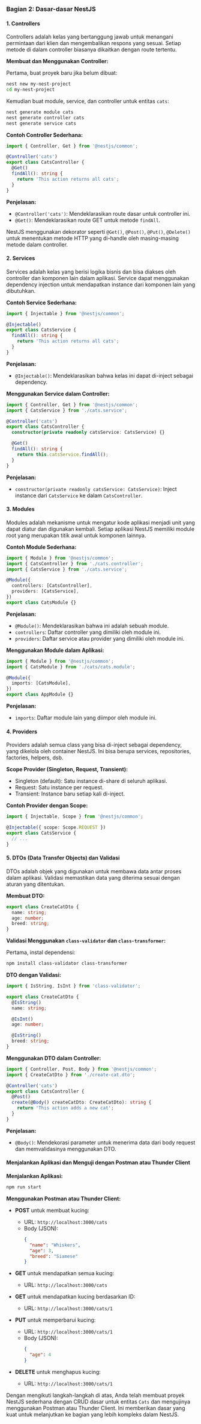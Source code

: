 ### Bagian 2: Dasar-dasar NestJS

#### 1. Controllers

Controllers adalah kelas yang bertanggung jawab untuk menangani permintaan dari klien dan mengembalikan respons yang sesuai. Setiap metode di dalam controller biasanya dikaitkan dengan route tertentu.

**Membuat dan Menggunakan Controller:**

Pertama, buat proyek baru jika belum dibuat:

```bash
nest new my-nest-project
cd my-nest-project
```

Kemudian buat module, service, dan controller untuk entitas `cats`:

```bash
nest generate module cats
nest generate controller cats
nest generate service cats
```

**Contoh Controller Sederhana:**

```typescript
import { Controller, Get } from '@nestjs/common';

@Controller('cats')
export class CatsController {
  @Get()
  findAll(): string {
    return 'This action returns all cats';
  }
}
```

**Penjelasan:**

- `@Controller('cats')`: Mendeklarasikan route dasar untuk controller ini.
- `@Get()`: Mendeklarasikan route GET untuk metode `findAll`.

NestJS menggunakan dekorator seperti `@Get()`, `@Post()`, `@Put()`, `@Delete()` untuk menentukan metode HTTP yang di-handle oleh masing-masing metode dalam controller.

#### 2. Services

Services adalah kelas yang berisi logika bisnis dan bisa diakses oleh controller dan komponen lain dalam aplikasi. Service dapat menggunakan dependency injection untuk mendapatkan instance dari komponen lain yang dibutuhkan.

**Contoh Service Sederhana:**

```typescript
import { Injectable } from '@nestjs/common';

@Injectable()
export class CatsService {
  findAll(): string {
    return 'This action returns all cats';
  }
}
```

**Penjelasan:**

- `@Injectable()`: Mendeklarasikan bahwa kelas ini dapat di-inject sebagai dependency.

**Menggunakan Service dalam Controller:**

```typescript
import { Controller, Get } from '@nestjs/common';
import { CatsService } from './cats.service';

@Controller('cats')
export class CatsController {
  constructor(private readonly catsService: CatsService) {}

  @Get()
  findAll(): string {
    return this.catsService.findAll();
  }
}
```

**Penjelasan:**

- `constructor(private readonly catsService: CatsService)`: Inject instance dari `CatsService` ke dalam `CatsController`.

#### 3. Modules

Modules adalah mekanisme untuk mengatur kode aplikasi menjadi unit yang dapat diatur dan digunakan kembali. Setiap aplikasi NestJS memiliki module root yang merupakan titik awal untuk komponen lainnya.

**Contoh Module Sederhana:**

```typescript
import { Module } from '@nestjs/common';
import { CatsController } from './cats.controller';
import { CatsService } from './cats.service';

@Module({
  controllers: [CatsController],
  providers: [CatsService],
})
export class CatsModule {}
```

**Penjelasan:**

- `@Module()`: Mendeklarasikan bahwa ini adalah sebuah module.
- `controllers`: Daftar controller yang dimiliki oleh module ini.
- `providers`: Daftar service atau provider yang dimiliki oleh module ini.

**Menggunakan Module dalam Aplikasi:**

```typescript
import { Module } from '@nestjs/common';
import { CatsModule } from './cats/cats.module';

@Module({
  imports: [CatsModule],
})
export class AppModule {}
```

**Penjelasan:**

- `imports`: Daftar module lain yang diimpor oleh module ini.

#### 4. Providers

Providers adalah semua class yang bisa di-inject sebagai dependency, yang dikelola oleh container NestJS. Ini bisa berupa services, repositories, factories, helpers, dsb.

**Scope Provider (Singleton, Request, Transient):**

- Singleton (default): Satu instance di-share di seluruh aplikasi.
- Request: Satu instance per request.
- Transient: Instance baru setiap kali di-inject.

**Contoh Provider dengan Scope:**

```typescript
import { Injectable, Scope } from '@nestjs/common';

@Injectable({ scope: Scope.REQUEST })
export class CatsService {
  // ...
}
```

#### 5. DTOs (Data Transfer Objects) dan Validasi

DTOs adalah objek yang digunakan untuk membawa data antar proses dalam aplikasi. Validasi memastikan data yang diterima sesuai dengan aturan yang ditentukan.

**Membuat DTO:**

```typescript
export class CreateCatDto {
  name: string;
  age: number;
  breed: string;
}
```

**Validasi Menggunakan `class-validator` dan `class-transformer`:**

Pertama, instal dependensi:

```bash
npm install class-validator class-transformer
```

**DTO dengan Validasi:**

```typescript
import { IsString, IsInt } from 'class-validator';

export class CreateCatDto {
  @IsString()
  name: string;

  @IsInt()
  age: number;

  @IsString()
  breed: string;
}
```

**Menggunakan DTO dalam Controller:**

```typescript
import { Controller, Post, Body } from '@nestjs/common';
import { CreateCatDto } from './create-cat.dto';

@Controller('cats')
export class CatsController {
  @Post()
  create(@Body() createCatDto: CreateCatDto): string {
    return 'This action adds a new cat';
  }
}
```

**Penjelasan:**

- `@Body()`: Mendekorasi parameter untuk menerima data dari body request dan memvalidasinya menggunakan DTO.

#### Menjalankan Aplikasi dan Menguji dengan Postman atau Thunder Client

**Menjalankan Aplikasi:**

```bash
npm run start
```

**Menggunakan Postman atau Thunder Client:**

- **POST** untuk membuat kucing:
  - URL: `http://localhost:3000/cats`
  - Body (JSON):
    ```json
    {
      "name": "Whiskers",
      "age": 3,
      "breed": "Siamese"
    }
    ```

- **GET** untuk mendapatkan semua kucing:
  - URL: `http://localhost:3000/cats`

- **GET** untuk mendapatkan kucing berdasarkan ID:
  - URL: `http://localhost:3000/cats/1`

- **PUT** untuk memperbarui kucing:
  - URL: `http://localhost:3000/cats/1`
  - Body (JSON):
    ```json
    {
      "age": 4
    }
    ```

- **DELETE** untuk menghapus kucing:
  - URL: `http://localhost:3000/cats/1`

Dengan mengikuti langkah-langkah di atas, Anda telah membuat proyek NestJS sederhana dengan CRUD dasar untuk entitas `Cats` dan mengujinya menggunakan Postman atau Thunder Client. Ini memberikan dasar yang kuat untuk melanjutkan ke bagian yang lebih kompleks dalam NestJS.
